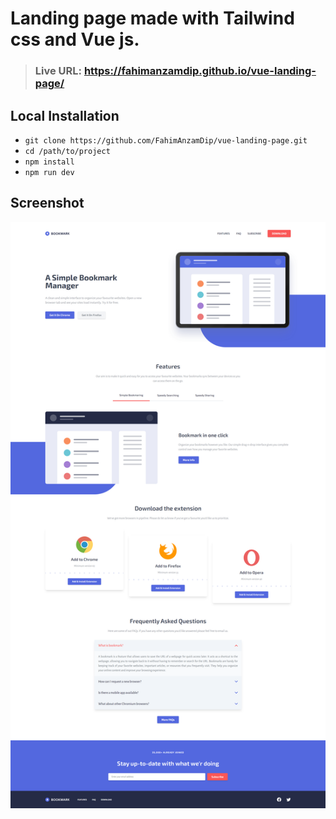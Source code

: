 # Landing page made with Tailwind css and Vue js.

> ### Live URL: https://fahimanzamdip.github.io/vue-landing-page/

## Local Installation
- `` git clone https://github.com/FahimAnzamDip/vue-landing-page.git ``
- `` cd /path/to/project ``
- `` npm install ``
- `` npm run dev ``

## Screenshot
![vue-landing-page](screenshot.png)
